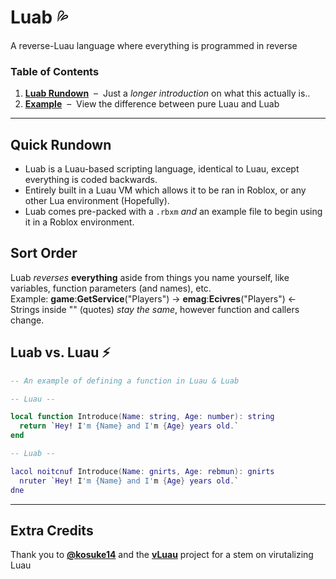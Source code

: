# Luab 💦
A reverse-Luau language where everything is programmed in reverse

### Table of Contents
1. **[Luab Rundown]()** ‎ – ‎ Just a _longer introduction_ on what this actually is..
2. **[Example]()** ‎ – ‎ View the difference between pure Luau and Luab

---

## Quick Rundown
- Luab is a Luau-based scripting language, identical to Luau, except everything is coded backwards.
- Entirely built in a Luau VM which allows it to be ran in Roblox, or any other Lua environment (Hopefully).
- Luab comes pre-packed with a `.rbxm` _and_ an example file to begin using it in a Roblox environment.

## Sort Order
Luab *reverses* **everything** aside from things you name yourself, like variables, function parameters (and names), etc.
<br>Example: **game**:**GetService**("Players") → **emag**:**Ecivres**("Players") ← Strings inside "" (quotes) _stay the same_, however function and callers change.

## Luab vs. Luau ⚡
```lua
-- An example of defining a function in Luau & Luab

-- Luau --

local function Introduce(Name: string, Age: number): string
  return `Hey! I'm {Name} and I'm {Age} years old.`
end

-- Luab --

lacol noitcnuf Introduce(Name: gnirts, Age: rebmun): gnirts
  nruter `Hey! I'm {Name} and I'm {Age} years old.`
dne
```

---

## Extra Credits
Thank you to **[@kosuke14](https://github.com/kosuke14)** and the **[vLuau](https://github.com/kosuke14/vLuau)** project for a stem on virutalizing Luau
